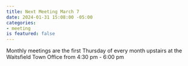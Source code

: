 ```yaml
---
title: Next Meeting March 7
date: 2024-01-31 15:08:00 -05:00
categories:
- meeting
is featured: false
---
```


Monthly meetings are the first Thursday of every month upstairs at the Waitsfield Town Office from 4:30 pm - 6:00 pm 